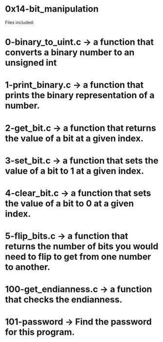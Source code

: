 # 0x14-bit_manipulation
Files included:
# 0-binary_to_uint.c -> a function that converts a binary number to an unsigned int
# 1-print_binary.c -> a function that prints the binary representation of a number.
# 2-get_bit.c -> a function that returns the value of a bit at a given index.
# 3-set_bit.c -> a function that sets the value of a bit to 1 at a given index.
# 4-clear_bit.c -> a function that sets the value of a bit to 0 at a given index.
# 5-flip_bits.c -> a function that returns the number of bits you would need to flip to get from one number to another.
# 100-get_endianness.c -> a function that checks the endianness.
# 101-password -> Find the password for this program.
